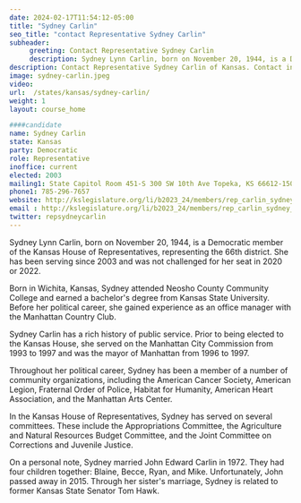 ```yaml
---
date: 2024-02-17T11:54:12-05:00
title: "Sydney Carlin"
seo_title: "contact Representative Sydney Carlin"
subheader:
     greeting: Contact Representative Sydney Carlin
     description: Sydney Lynn Carlin, born on November 20, 1944, is a Democratic member of the Kansas House of Representatives, representing the 66th district. She has been serving since 2003 and was not challenged for her seat in 2020 or 2022.
description: Contact Representative Sydney Carlin of Kansas. Contact information for Sydney Carlin includes email address, phone number, and mailing address.
image: sydney-carlin.jpeg
video:
url:  /states/kansas/sydney-carlin/
weight: 1
layout: course_home

####candidate
name: Sydney Carlin
state: Kansas
party: Democratic
role: Representative
inoffice: current
elected: 2003
mailing1: State Capitol Room 451-S 300 SW 10th Ave Topeka, KS 66612-1504
phone1: 785-296-7657
website: http://kslegislature.org/li/b2023_24/members/rep_carlin_sydney_1/
email : http://kslegislature.org/li/b2023_24/members/rep_carlin_sydney_1/
twitter: repsydneycarlin
---
```


Sydney Lynn Carlin, born on November 20, 1944, is a Democratic member of the Kansas House of Representatives, representing the 66th district. She has been serving since 2003 and was not challenged for her seat in 2020 or 2022.

Born in Wichita, Kansas, Sydney attended Neosho County Community College and earned a bachelor's degree from Kansas State University. Before her political career, she gained experience as an office manager with the Manhattan Country Club.

Sydney Carlin has a rich history of public service. Prior to being elected to the Kansas House, she served on the Manhattan City Commission from 1993 to 1997 and was the mayor of Manhattan from 1996 to 1997.

Throughout her political career, Sydney has been a member of a number of community organizations, including the American Cancer Society, American Legion, Fraternal Order of Police, Habitat for Humanity, American Heart Association, and the Manhattan Arts Center.

In the Kansas House of Representatives, Sydney has served on several committees. These include the Appropriations Committee, the Agriculture and Natural Resources Budget Committee, and the Joint Committee on Corrections and Juvenile Justice.

On a personal note, Sydney married John Edward Carlin in 1972. They had four children together: Blaine, Becce, Ryan, and Mike. Unfortunately, John passed away in 2015. Through her sister's marriage, Sydney is related to former Kansas State Senator Tom Hawk.
